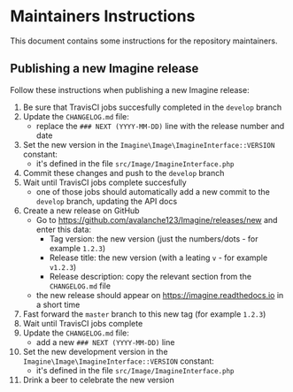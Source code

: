 # Maintainers Instructions

This document contains some instructions for the repository maintainers.


## Publishing a new Imagine release

Follow these instructions when publishing a new Imagine release:

1. Be sure that TravisCI jobs succesfully completed in the `develop` branch
2. Update the `CHANGELOG.md` file:
    - replace the `### NEXT (YYYY-MM-DD)` line with the release number and date  
3. Set the new version in the `Imagine\Image\ImagineInterface::VERSION` constant:
    - it's defined in the file `src/Image/ImagineInterface.php`
4. Commit these changes and push to the `develop` branch
5. Wait until TravisCI jobs complete succesfully
    - one of those jobs should automatically add a new commit to the `develop` branch, updating the API docs
6. Create a new release on GitHub
    - Go to https://github.com/avalanche123/Imagine/releases/new and enter this data:
        - Tag version: the new version (just the numbers/dots - for example `1.2.3`)
        - Release title: the new version (with a leating `v` - for example `v1.2.3`)
        - Release description: copy the relevant section from the `CHANGELOG.md` file
    - the new release should appear on https://imagine.readthedocs.io in a short time
7. Fast forward the `master` branch to this new tag (for example `1.2.3`) 
8. Wait until TravisCI jobs complete
9. Update the `CHANGELOG.md` file:
    - add a new `### NEXT (YYYY-MM-DD)` line
10. Set the new development version in the `Imagine\Image\ImagineInterface::VERSION` constant:
    - it's defined in the file `src/Image/ImagineInterface.php`
11. Drink a beer to celebrate the new version
